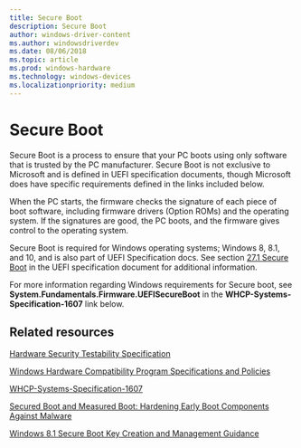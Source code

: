 ```yaml
---
title: Secure Boot
description: Secure Boot
author: windows-driver-content
ms.author: windowsdriverdev
ms.date: 08/06/2018
ms.topic: article
ms.prod: windows-hardware
ms.technology: windows-devices
ms.localizationpriority: medium
---
```



# Secure Boot


Secure Boot is a process to ensure that your PC boots using only software that is trusted by the PC manufacturer. Secure Boot is not exclusive to Microsoft and is defined in UEFI specification documents, though Microsoft does have specific requirements defined in the links included below.

When the PC starts, the firmware checks the signature of each piece of boot software, including firmware drivers (Option ROMs) and the operating system. If the signatures are good, the PC boots, and the firmware gives control to the operating system.

Secure Boot is required for Windows operating systems; Windows 8, 8.1, and 10, and is also part of UEFI Specification docs. See section [27.1 Secure Boot](https://www.uefi.org/sites/default/files/resources/UEFI_2_3_1_C.pdf) in the UEFI specification document for additional information.

For more information regarding Windows requirements for Secure boot, see **System.Fundamentals.Firmware.UEFISecureBoot** in the **WHCP-Systems-Specification-1607** link below.

## Related resources

[Hardware Security Testability Specification](https://docs.microsoft.com/windows-hardware/test/hlk/testref/hardware-security-testability-specification)

[Windows Hardware Compatibility Program Specifications and Policies](https://docs.microsoft.com/windows-hardware/design/compatibility/whcp-specifications-policies)

[WHCP-Systems-Specification-1607](https://go.microsoft.com/fwlink/?linkid=866948)

[Secured Boot and Measured Boot: Hardening Early Boot Components Against Malware](https://msdn.microsoft.com/library/windows/hardware/dn653311)

[Windows 8.1 Secure Boot Key Creation and Management Guidance](https://technet.microsoft.com/library/dn747883)



